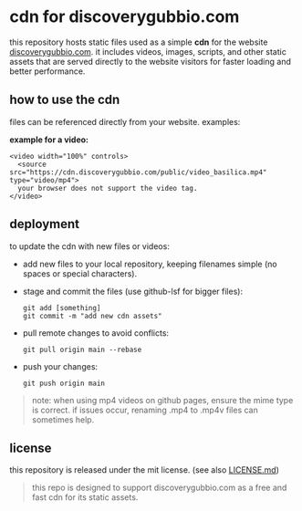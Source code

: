 # cdn for discoverygubbio.com

this repository hosts static files used as a simple **cdn** for the website [discoverygubbio.com](https://discoverygubbio.com). it includes videos, images, scripts, and other static assets that are served directly to the website visitors for faster loading and better performance.

## how to use the cdn

files can be referenced directly from your website. examples:

**example for a video:**
```
<video width="100%" controls>
  <source src="https://cdn.discoverygubbio.com/public/video_basilica.mp4" type="video/mp4">
  your browser does not support the video tag.
</video>
```

## deployment
to update the cdn with new files or videos:

- add new files to your local repository, keeping filenames simple (no spaces or special characters).

- stage and commit the files (use github-lsf for bigger files):

  ```
  git add [something]
  git commit -m "add new cdn assets"
  ```

- pull remote changes to avoid conflicts:
    
    ```
    git pull origin main --rebase
    ```
    
- push your changes:
    
    ```
    git push origin main
    ```

> note: when using mp4 videos on github pages, ensure the mime type is correct. if issues occur, renaming .mp4 to .mp4v files can sometimes help.

## license
this repository is released under the mit license. (see also [LICENSE.md](/license.md))
> this repo is designed to support discoverygubbio.com as a free and fast cdn for its static assets.
